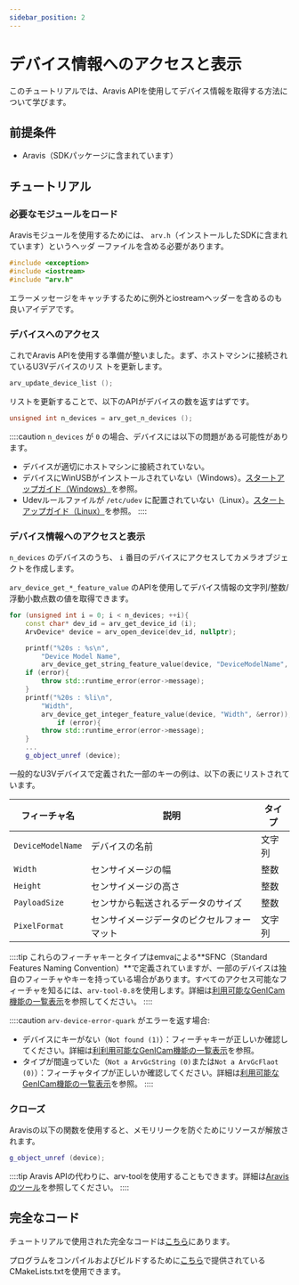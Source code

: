 ```yaml
---
sidebar_position: 2
---
```


# デバイス情報へのアクセスと表示

このチュートリアルでは、Aravis APIを使用してデバイス情報を取得する方法について学びます。     

## 前提条件

* Aravis（SDKパッケージに含まれています）

## チュートリアル

### 必要なモジュールをロード

Aravisモジュールを使用するためには、 `arv.h`（インストールしたSDKに含まれています）というヘッダ
ーファイルを含める必要があります。

```c++
#include <exception>
#include <iostream>
#include "arv.h"
```

エラーメッセージをキャッチするために例外とiostreamヘッダーを含めるのも良いアイデアです。       

### デバイスへのアクセス

これでAravis APIを使用する準備が整いました。まず、ホストマシンに接続されているU3Vデバイスのリス
トを更新します。

```c++
arv_update_device_list ();
```

リストを更新することで、以下のAPIがデバイスの数を返すはずです。

```c++
unsigned int n_devices = arv_get_n_devices ();
```

::::caution
`n_devices` が `0` の場合、デバイスには以下の問題がある可能性があります。
* デバイスが適切にホストマシンに接続されていない。
* デバイスにWinUSBがインストールされていない（Windows）。[スタートアップガイド（Windows）](../../startup-guide/windows.mdx)を参照。
* Udevルールファイルが `/etc/udev` に配置されていない（Linux）。[スタートアップガイド（Linux）](../../startup-guide/linux.mdx)を参照。
::::

### デバイス情報へのアクセスと表示

`n_devices` のデバイスのうち、 `i` 番目のデバイスにアクセスしてカメラオブジェクトを作成します。

`arv_device_get_*_feature_value` のAPIを使用してデバイス情報の文字列/整数/浮動小数点数の値を取得できます。

```c++
for (unsigned int i = 0; i < n_devices; ++i){
    const char* dev_id = arv_get_device_id (i);
    ArvDevice* device = arv_open_device(dev_id, nullptr);

    printf("%20s : %s\n",
        "Device Model Name",
        arv_device_get_string_feature_value(device, "DeviceModelName", &error));
    if (error){
        throw std::runtime_error(error->message);
    }
    printf("%20s : %li\n",
        "Width",
        arv_device_get_integer_feature_value(device, "Width", &error));
            if (error){
        throw std::runtime_error(error->message);
    }
    ...
    g_object_unref (device);
```

一般的なU3Vデバイスで定義された一部のキーの例は、以下の表にリストされています。

| フィーチャ名 | 説明 | タイプ |
| --------   | ------- | ------- |
| `DeviceModelName` | デバイスの名前 | 文字列 |
| `Width` | センサイメージの幅 | 整数 |
| `Height` | センサイメージの高さ | 整数 |
| `PayloadSize` | センサから転送されるデータのサイズ | 整数 |
| `PixelFormat` | センサイメージデータのピクセルフォーマット | 文字列 |

::::tip
これらのフィーチャキーとタイプはemvaによる**SFNC（Standard Features Naming Convention）**で定義されていますが、一部のデバイスは独自のフィーチャやキーを持っている場合があります。すべてのアクセス可能なフィーチャを知るには、`arv-tool-0.8`を使用します。詳細は[利用可能なGenICam機能の一覧表示](../../external/aravis/arv-tools)を参照してください。
::::

::::caution
`arv-device-error-quark` がエラーを返す場合:
* デバイスにキーがない（`Not found (1)`）：フィーチャキーが正しいか確認してください。詳細は[利利用可能なGenICam機能の一覧表示](../../external/aravis/arv-tools)を参照。
* タイプが間違っていた（`Not a ArvGcString (0)`または`Not a ArvGcFlaot (0)`）：フィーチャタイプが正しいか確認してください。詳細は[利用可能なGenICam機能の一覧表示](../../external/aravis/arv-tools)を参照。
::::

### クローズ

Aravisの以下の関数を使用すると、メモリリークを防ぐためにリソースが解放されます。

```c++
g_object_unref (device);
```

::::tip
Aravis APIの代わりに、arv-toolを使用することもできます。詳細は[Aravisのツール](../../external/aravis/arv-tools.md)を参照してください。
::::

## 完全なコード

チュートリアルで使用された完全なコードは[こちら](https://github.com/Sensing-Dev/tutorials/blob/v23.11.01/cpp/src/tutorial0_get_device_info.cpp)にあります。

プログラムをコンパイルおよびビルドするために[こちら](https://github.com/Sensing-Dev/tutorials/blob/v23.11.01/cpp/CMAKELists.txt)で提供されているCMakeLists.txtを使用できます。
